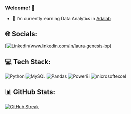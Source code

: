 ### Welcome! 👋

- 🌱 I’m currently learning Data Analytics in [Adalab](https://github.com/Adalab)

## 🌐 Socials:
[![LinkedIn](https://img.shields.io/badge/LinkedIn-%230077B5.svg?logo=linkedin&logoColor=white)(www.linkedin.com/in/laura-genesis-bp)

## 💻 Tech Stack:
![Python](https://img.shields.io/badge/python-3670A0?style=for-the-badge&logo=python&logoColor=ffdd54) 
![MySQL](https://img.shields.io/badge/mysql-%2300000f.svg?style=for-the-badge&logo=mysql&logoColor=white)
![Pandas](https://img.shields.io/badge/pandas-%23150458.svg?style=for-the-badge&logo=pandas&logoColor=white) 
![PowerBi](https://img.shields.io/badge/power_bi-F2C811.svg?style=for-the-badge&logo=powerbi&logoColor=white)
![microsoftexcel](https://img.shields.io/badge/microsoft_Excel-217346.svg?style=for-the-badge&logo=microsoftexcel&logoColor=white)

## 📊 GitHub Stats:
[![GitHub Streak](https://github-readme-streak-stats.herokuapp.com?user=Laura%20Genesis&theme=whatsapp-light2&border_radius=4.9)](https://git.io/streak-stats)
